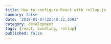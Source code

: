 ```yaml
---
title: How to configure React with rollup.js
summary: false
date: '2019-01-07T22:40:32.169Z'
category: development
tags: [react, bundling, rollup]
published: false
---
```

